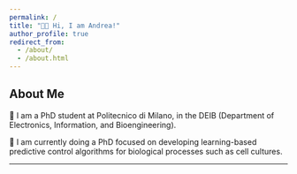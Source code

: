 ```yaml
---
permalink: /
title: "👋🏻 Hi, I am Andrea!"
author_profile: true
redirect_from: 
  - /about/
  - /about.html
---
```


## About Me

<p>🔬 I am a PhD student at Politecnico di Milano, in the DEIB (Department of Electronics, Information, and Bioengineering).</p>


<p>🧬 I am currently doing a PhD focused on developing learning-based predictive control algorithms for biological processes such as cell cultures.</p>


---

